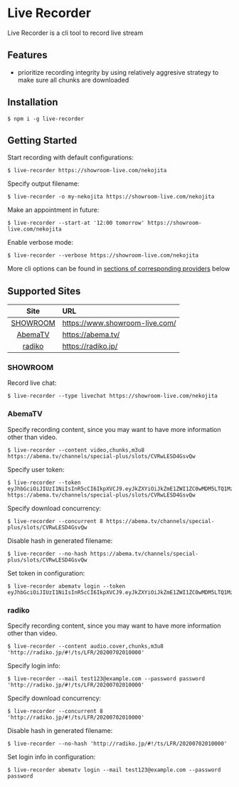 # Live Recorder

Live Recorder is a cli tool to record live stream

## Features

- prioritize recording integrity by using relatively aggresive strategy to make sure all chunks are downloaded

## Installation

    $ npm i -g live-recorder

## Getting Started

Start recording with default configurations:

    $ live-recorder https://showroom-live.com/nekojita

Specify output filename:

    $ live-recorder -o my-nekojita https://showroom-live.com/nekojita

Make an appointment in future:

    $ live-recorder --start-at '12:00 tomorrow' https://showroom-live.com/nekojita

Enable verbose mode:

    $ live-recorder --verbose https://showroom-live.com/nekojita

More cli options can be found in [sections of corresponding  providers](#supported-sites) below

## Supported Sites

| Site | URL |
| :--: | :-- |
| [SHOWROOM](#showroom) | <https://www.showroom-live.com/> |
| [AbemaTV](#abematv) | <https://abema.tv/> |
| [radiko](#radiko) | <https://radiko.jp/> |

### SHOWROOM

Record live chat:

    $ live-recorder --type livechat https://showroom-live.com/nekojita

### AbemaTV

Specify recording content, since you may want to have more information other than video.

    $ live-recorder --content video,chunks,m3u8 https://abema.tv/channels/special-plus/slots/CVRwLESD4GsvQw

Specify user token:

    $ live-recorder --token eyJhbGciOiJIUzI1NiIsInR5cCI6IkpXVCJ9.eyJkZXYiOiJkZmE1ZWI1ZC0wMDM5LTQ1MzUtOTIwYi00N2RjMDVkODlkNWUiLCJleHAiOjIxNDc0ODM2NDcsImlzcyI6ImFiZW1hLmlvL3YxIiwic3ViIjoiNXZ2ekZDYVgzeGN3M3EifQ.woiwLthcwRCaLb0ppEbaqxuWq4PFMFs_3oUeM2lO40c https://abema.tv/channels/special-plus/slots/CVRwLESD4GsvQw

Specify download concurrency:

    $ live-recorder --concurrent 8 https://abema.tv/channels/special-plus/slots/CVRwLESD4GsvQw

Disable hash in generated filename:

    $ live-recorder --no-hash https://abema.tv/channels/special-plus/slots/CVRwLESD4GsvQw

Set token in configuration:

    $ live-recorder abematv login --token eyJhbGciOiJIUzI1NiIsInR5cCI6IkpXVCJ9.eyJkZXYiOiJkZmE1ZWI1ZC0wMDM5LTQ1MzUtOTIwYi00N2RjMDVkODlkNWUiLCJleHAiOjIxNDc0ODM2NDcsImlzcyI6ImFiZW1hLmlvL3YxIiwic3ViIjoiNXZ2ekZDYVgzeGN3M3EifQ.woiwLthcwRCaLb0ppEbaqxuWq4PFMFs_3oUeM2lO40c

### radiko

Specify recording content, since you may want to have more information other than video.

    $ live-recorder --content audio.cover,chunks,m3u8 'http://radiko.jp/#!/ts/LFR/20200702010000'

Specify login info:

    $ live-recorder --mail test123@example.com --password password 'http://radiko.jp/#!/ts/LFR/20200702010000'

Specify download concurrency:

    $ live-recorder --concurrent 8 'http://radiko.jp/#!/ts/LFR/20200702010000'

Disable hash in generated filename:

    $ live-recorder --no-hash 'http://radiko.jp/#!/ts/LFR/20200702010000'

Set login info in configuration:

    $ live-recorder abematv login --mail test123@example.com --password password
